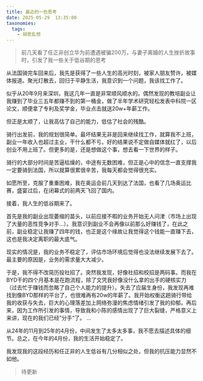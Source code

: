 ```yaml
---
title: 最近的一些思考
date: 2025-05-29  13:35:00 
taxonomies:
  tags:
    - 胡思乱想
---
```


> 前几天看了任正非创立华为前遭遇被骗200万，与妻子离婚的人生挫折故事时，引发了我一些关于低谷期的思考

从法国骑完车回来后，我先是获得了一些人生的高光时刻，被家人朋友赞许，被媒体报道。聚光灯散去，回归于平静生活，我意识到一个问题，我该找工作了。

似乎从20年9月来深圳，我这几年一直是非常顺风顺水的。偶然发现的教培副业让我赚到了毕业三五年都赚不到的第一桶金，做了半年学术研究轻松发表中科院一区论文，顺便拿了专利及奖学金，毕业点击就送20w+年薪工作。

但正是太顺了，让我高估了自己的能力，低估了社会的残酷。

骑行出发前，我的规划很简单。最坏结果无非是回来继续找工作，就算我不上班，副业一年收入也超过主业，干什么都不亏。好的结果说不定做自媒体就红了，以后创业不用上班了。但更多的是，还是想做这个事，想去看一下世界的样子。

骑行的大部分时间是苦逼枯燥的，中途有无数困难，但正是心中的信念一直支撑我一定要骑到法国，所以就算很累很辛苦，我每天都会觉得很充实。

如愿所至，克服了重重困难，我在奥运会前几天到达了法国，也看了几场奥运比赛，盛宴过后，在闭幕式的前两天飞回了国内。

接着，我人生的低谷期来了。

首先是我的副业出现萎缩的苗头，以前应接不暇的业务开始无人问津（市场上出现了大量的恶性竞争对手...）。我意识到副业不会再像以前那么好赚钱了，在此之前，副业稳定让我赚了四年的钱，也正是这个缘故让我觉得这个钱能一直赚下去，这也是我决定离职的最大底气。

现实的情况是，我的业务不稳定了，评估市场环境后觉得也没法继续发展下去了。最主要的原因是，业务的需求量大大减少。

于是，我不得不改简历投社招了。突然我发现，好像社招和校招是两码事。而我在BYD干的四个月基本是在跑流程，除了文凭我好像没什么拿的出手的硬核实力（过去忙于赚钱而忽略了自己个人能力的提升）。失去了应届生身份，我发现再难找到像BYD那样的平台了，也很难再有20w的年薪了。我开始权衡这趟骑行带给我的收获与失去，巨大的心理落差加上网络弥漫的焦虑情绪引发了我的抑郁。再后来，因为工作所引发的事情，导致我和小陈的感情出现了了巨大裂缝，严格意义上来讲，现在的我们已经”分手“了。
...

从24年的11月到25年的4月份，中间发生了太多太多事，我不愿去描述具体的细节。总之，在今年的4月份，我的生活开始稳定了。

我发现我的这段经历和任正非的人生低谷有几分相似之处，但我的抗压能力显然不如他。

>待更新

















